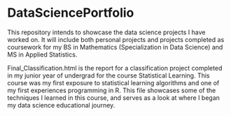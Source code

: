 # DataSciencePortfolio
This repository intends to showcase the data science projects I have worked on. It will include both personal projects and projects completed as coursework for my BS in Mathematics (Specialization in Data Science) and MS in Applied Statistics.

Final_Classification.html is the report for a classification project completed in my junior year of undergrad for the course Statistical Learning. This course was my first exposure to statistical learning algorithms and one of my first experiences programming in R. This file showcases some of the techniques I learned in this course, and serves as a look at where I began my data science educational journey.
